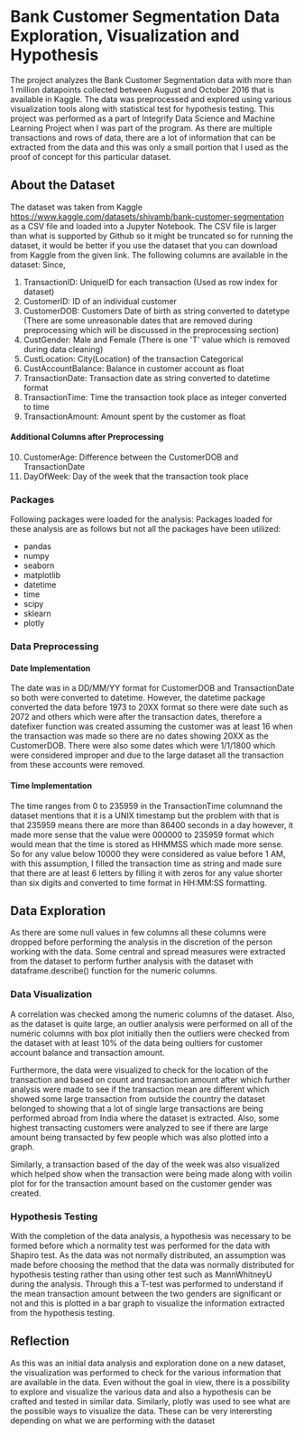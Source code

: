 # Bank Customer Segmentation Data Exploration, Visualization and Hypothesis

The project analyzes the Bank Customer Segmentation data with more than 1 million datapoints collected between August and October 2016 that is available in Kaggle. The data was preprocessed and explored using various visualization tools along with statistical test for hypothesis testing. This project was performed as a part of Integrify Data Science and Machine Learning Project when I was part of the program. As there are multiple transactions and rows of data, there are a lot of information that can be extracted from the data and this was only a small portion that I used as the proof of concept for this particular dataset.

## About the Dataset

The dataset was taken from Kaggle <https://www.kaggle.com/datasets/shivamb/bank-customer-segmentation> as a CSV file and loaded into a Jupyter Notebook. The CSV file is larger than what is supported by Github so it might be truncated so for running the dataset, it would be better if you use the dataset that you can download from Kaggle from the given link. The following columns are available in the dataset: Since,

1. TransactionID: UniqueID for each transaction (Used as row index for dataset)
2. CustomerID: ID of an individual customer
3. CustomerDOB: Customers Date of birth as string converted to datetype (There are some unreasonable dates that are removed during preprocessing which will be discussed in the preprocessing section)
4. CustGender: Male and Female (There is one 'T' value which is removed during data cleaning)
5. CustLocation: City(Location) of the transaction Categorical
6. CustAccountBalance: Balance in customer account as float
7. TransactionDate: Transaction date as string converted to datetime format
8. TransactionTime: Time the transaction took place as integer converted to time
9. TransactionAmount: Amount spent by the customer as float

#### Additional Columns after Preprocessing
10. CustomerAge: Difference between the CustomerDOB and TransactionDate
11. DayOfWeek: Day of the week that the transaction took place

### Packages
Following packages were loaded for the analysis:
Packages loaded for these analysis are as follows but not all the packages have been utilized:
- pandas
- numpy
- seaborn
- matplotlib
- datetime
- time
- scipy
- sklearn
- plotly

### Data Preprocessing

#### Date Implementation
The date was in a DD/MM/YY format for CustomerDOB and TransactionDate so both were converted to datetime. However, the datetime package converted the data before 1973 to 20XX format so there were date such as 2072 and others which were after the transaction dates, therefore a datefixer function was created assuming the customer was at least 16 when the transaction was made so there are no dates showing 20XX as the CustomerDOB. There were also some dates which were 1/1/1800 which were considered improper and due to the large dataset all the transaction from these accounts were removed.

#### Time Implementation
The time ranges from 0 to 235959 in the TransactionTime columnand the dataset mentions that it is a UNIX timestamp but the problem with that is that 235959 means there are more than 86400 seconds in a day however, it made more sense that the value were 000000 to 235959 format which would mean that the time is stored as HHMMSS which made more sense. So for any value below 10000 they were considered as value before 1 AM, with this assumption, I filled the transaction time as string and made sure that there are at least 6 letters by filling it with zeros for any value shorter than six digits and converted to time format in HH:MM:SS formatting.

## Data Exploration
As there are some null values in few columns all these columns were dropped before performing the analysis in the discretion of the person working with the data. Some central and spread measures were extracted from the dataset to perform further analysis with the dataset with dataframe.describe() function for the numeric columns.

### Data Visualization
A correlation was checked among the numeric columns of the dataset. Also, as the dataset is quite large, an outlier analysis were performed on all of the numeric columns with box plot initially then the outliers were checked from the dataset with at least 10% of the data being oultiers for customer account balance and transaction amount.

Furthermore, the data were visualized to check for the location of the transaction and based on count and transaction amount after which further analysis were made to see if the transaction mean are different which showed some large transaction from outside the country the dataset belonged to showing that a lot of single large transactions are being performed abroad from India where the dataset is extracted. Also, some highest transacting customers were analyzed to see if there are large amount being transacted by few people which was also plotted into a graph.

Similarly, a transaction based of the day of the week was also visualized which helped show when the transaction were being made along with voilin plot for for the transaction amount based on the customer gender was created.

### Hypothesis Testing
With the completion of the data analysis, a hypothesis was necessary to be formed before which a normality test was performed for the data with Shapiro test. As the data was not normally distributed, an assumption was made before choosing the method that the data was normally distributed for hypothesis testing rather than using other test such as MannWhitneyU during the analysis. Through this a T-test was performed to understand if the mean transaction amount between the two genders are significant or not and this is plotted in a bar graph to visualize the information extracted from the hypothesis testing.

## Reflection
As this was an initial data analysis and exploration done on a new dataset, the visualization was performed to check for the various information that are available in the data. Even without the goal in view, there is a possibility to explore and visualize the various data and also a hypothesis can be crafted and tested in similar data. Similarly, plotly was used to see what are the possible ways to visualize the data. These can be very interersting depending on what we are performing with the dataset
